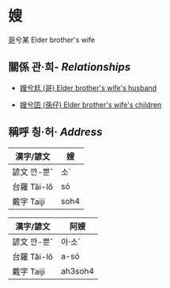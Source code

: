 # 嫂
[哥](member2.md)兮某
Elder brother's wife

## 關係 관·희- _Relationships_

- [嫂兮尪 (哥) Elder brother's wife's husband](member4.md)

- [嫂兮囝 (孫仔) Elder brother's wife's children](member22.md)



## 稱呼 칑·허· _Address_

漢字/諺文 | 嫂
--- | ---
諺文 깐-뿐ˆ | 소ˊ
台羅 Tâi-lô | só
戴字 Taiji | soh4


漢字/諺文 | 阿嫂
--- | ---
諺文 깐-뿐ˆ | 아·소ˊ
台羅 Tâi-lô | a-só
戴字 Taiji | ah3soh4


